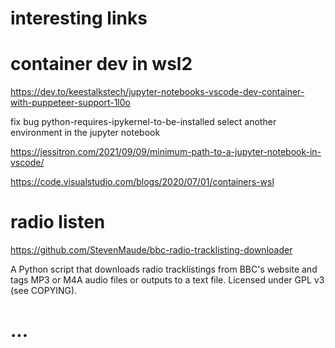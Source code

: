 # interesting links

# container dev in wsl2

https://dev.to/keestalkstech/jupyter-notebooks-vscode-dev-container-with-puppeteer-support-1l0o

fix bug python-requires-ipykernel-to-be-installed
select another environment in the jupyter notebook

https://jessitron.com/2021/09/09/minimum-path-to-a-jupyter-notebook-in-vscode/

https://code.visualstudio.com/blogs/2020/07/01/containers-wsl

# radio listen
https://github.com/StevenMaude/bbc-radio-tracklisting-downloader

A Python script that downloads radio tracklistings from BBC's website and tags MP3 or M4A audio files or outputs to a text file. Licensed under GPL v3 (see COPYING).


# ...
